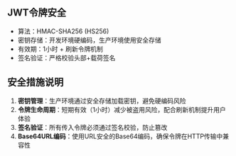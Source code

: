 ## JWT令牌安全
- 算法：HMAC-SHA256 (HS256)
- 密钥存储：开发环境硬编码，生产环境使用安全存储
- 有效期：1小时 + 刷新令牌机制
- 签名验证：严格校验头部+载荷签名

## 安全措施说明
1. **密钥管理**：生产环境通过安全存储加载密钥，避免硬编码风险
2. **令牌生命周期**：短期有效（1小时）减少被盗用风险，配合刷新机制提升用户体验
3. **签名验证**：所有传入令牌必须通过签名校验，防止篡改
4. **Base64URL编码**：使用URL安全的Base64编码，确保令牌在HTTP传输中兼容性